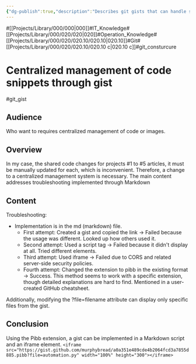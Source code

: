 ```yaml
---
{"dg-publish":true,"description":"Describes git gists that can handle small snippets of code. They're also easy to share.","permalink":"/projects/library/000/020/020-10/020-10-c/","dgPassFrontmatter":true,"noteIcon":"0","created":"2024-02-23T13:26:25.315+09:00","updated":"2024-06-17T17:04:36.409+09:00"}
---
```


#[[Projects/Library/000/000\|000]]#IT_Knowledge#[[Projects/Library/000/020/020\|020]]#Operation_Knowledge#[[Projects/Library/000/020/020.10/020.10\|020.10]]#Git#[[Projects/Library/000/020/020.10/020.10 c\|020.10 c]]#git_consturcure



# Centralized management of code snippets through gist
#git_gist

## Audience
Who want to requires centralized management of code or images.
## Overview
In my case, the shared code changes for projects #1 to #5 articles, it must be manually updated for each, which is inconvenient. Therefore, a change to a centralized management system is necessary.
The main content addresses troubleshooting implemented through Markdown
## Content
Troubleshooting:

- Implementation is in the md (markdown) file.
    - First attempt: Created a gist and copied the link -> Failed because the usage was different. Looked up how others used it.
    - Second attempt: Used a script tag -> Failed because it didn't display at all. Tried different elements.
    - Third attempt: Used iframe -> Failed due to CORS and related server-side security policies.
    - Fourth attempt: Changed the extension to pibb in the existing format -> Success. This method seems to work with a specific extension, though detailed explanations are hard to find. Mentioned in a user-created GitHub cheatsheet.

Additionally, modifying the ?file=filename attribute can display only specific files from the gist.


## Conclusion
Using the Pibb extension, a gist can be implemented in a Markdown script and an iframe element.
`<iframe src="https://gist.github.com/murphybread/a0a351e489cde4b2064fcd3a7855d885.pibb?file=automation.py" width="100%" height="300"></iframe>`
